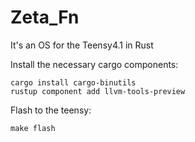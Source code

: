 # Zeta_Fn
It's an OS for the Teensy4.1 in Rust

Install the necessary cargo components:
```
cargo install cargo-binutils
rustup component add llvm-tools-preview
```

Flash to the teensy:
```
make flash
```
